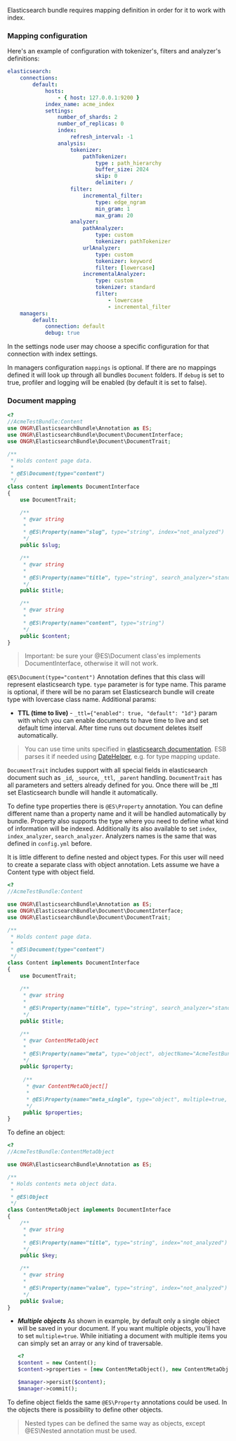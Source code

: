 Elasticsearch bundle requires mapping definition in order for it to work with index.

### Mapping configuration

Here's  an example of configuration with tokenizer's, filters and analyzer's definitions:

```yaml
elasticsearch:
    connections:
        default:
            hosts:
                - { host: 127.0.0.1:9200 }
            index_name: acme_index
            settings:
                number_of_shards: 2
                number_of_replicas: 0
                index:
                    refresh_interval: -1
                analysis:
                    tokenizer:
                        pathTokenizer:
                            type : path_hierarchy
                            buffer_size: 2024
                            skip: 0
                            delimiter: /
                    filter:
                        incremental_filter:
                            type: edge_ngram
                            min_gram: 1
                            max_gram: 20
                    analyzer:
                        pathAnalyzer:
                            type: custom
                            tokenizer: pathTokenizer
                        urlAnalyzer:
                            type: custom
                            tokenizer: keyword
                            filter: [lowercase]
                        incrementalAnalyzer:
                            type: custom
                            tokenizer: standard
                            filter:
                                - lowercase
                                - incremental_filter
    managers:
        default:
            connection: default
            debug: true
```

In the settings node user may choose a specific configuration for that connection with index settings.

In managers configuration `mappings` is optional. If there are no mappings defined it will look up through all bundles `Document` folders. If `debug` is set to true, profiler and logging will be enabled (by default it is set to false).


### Document mapping

```php
<?
//AcmeTestBundle:Content
use ONGR\ElasticsearchBundle\Annotation as ES;
use ONGR\ElasticsearchBundle\Document\DocumentInterface;
use ONGR\ElasticsearchBundle\Document\DocumentTrait;

/**
 * Holds content page data.
 *
 * @ES\Document(type="content")
 */
class content implements DocumentInterface
{
    use DocumentTrait;

    /**
     * @var string
     *
     * @ES\Property(name="slug", type="string", index="not_analyzed")
     */
    public $slug;

    /**
     * @var string
     *
     * @ES\Property(name="title", type="string", search_analyzer="standard")
     */
    public $title;

    /**
     * @var string
     *
     * @ES\Property(name="content", type="string")
     */
    public $content;
}
```

>Important: be sure your @ES\Document class'es implements DocumentInterface, otherwise it will not work.

`@ES\Document(type="content")` Annotation defines that this class will represent elasticsearch type.
`type` parameter is for type name. This parame is optional, if there will be no param set Elasticsearch bundle will create type with lovercase class name. Additional params: 
  * **TTL (time to live)** - `_ttl={"enabled": true, "default": "1d"}` param with which you can enable documents to   have time to live and set default time interval. After time runs out document deletes itself automatically.

> You can use time units specified in [elasticsearch documentation][es-time-units].
 ESB parses it if needed using [DateHelper][date-helper], e.g. for type mapping update.
 
`DocumentTrait` includes support with all special fields in elasticsearch document such as `_id`, `_source`, `_ttl`, `_parent` handling.
 `DocumentTrait` has all parameters and setters already defined for you. Once there will be _ttl set Elasticsearch bundle will handle it automatically.

 To define type properties there is `@ES\Property` annotation. You can define different name than a property name and it will be handled automatically by bundle.
 Property also supports the type where you need to define what kind of information will be indexed. Additionally its also available to set `index`, `index_analyzer`, `search_analyzer`.
 Analyzers names is the same that was defined in `config.yml` before.

 It is little different to define nested and object types. For this user will need to create a separate class with object annotation.
 Lets assume we have a Content type with object field.

 ```php
 <?
 //AcmeTestBundle:Content

 use ONGR\ElasticsearchBundle\Annotation as ES;
 use ONGR\ElasticsearchBundle\Document\DocumentInterface;
 use ONGR\ElasticsearchBundle\Document\DocumentTrait;

 /**
  * Holds content page data.
  *
  * @ES\Document(type="content")
  */
 class Content implements DocumentInterface
 {
     use DocumentTrait;

     /**
      * @var string
      *
      * @ES\Property(name="title", type="string", search_analyzer="standard")
      */
     public $title;

     /**
      * @var ContentMetaObject
      *
      * @ES\Property(name="meta", type="object", objectName="AcmeTestBundle:ContentMetaObject")
      */
     public $property;
     
      /**
       * @var ContentMetaObject[]
       *
       * @ES\Property(name="meta_single", type="object", multiple=true, objectName="AcmeTestBundle:ContentMetaObject")
       */
      public $properties;
 }
 ```

 To define an object:

  ```php
  <?
  //AcmeTestBundle:ContentMetaObject

  use ONGR\ElasticsearchBundle\Annotation as ES;

  /**
   * Holds contents meta object data.
   *
   * @ES\Object
   */
  class ContentMetaObject implements DocumentInterface
  {
      /**
       * @var string
       *
       * @ES\Property(name="title", type="string", index="not_analyzed")
       */
      public $key;

      /**
       * @var string
       *
       * @ES\Property(name="value", type="string", index="not_analyzed")
       */
      public $value;
  }
  ```
  
  * ***Multiple objects***
      As shown in example, by default only a single object will be saved in your document.
      If you want multiple objects, you'll have to set `multiple=true`.
      While initiating a document with multiple items you can simply set an array or any kind of traversable.
      
      ```php
      <?
      $content = new Content();
      $content->properties = [new ContentMetaObject(), new ContentMetaObject()];
      
      $manager->persist($content);
      $manager->commit();
      ```


To define object fields the same `@ES\Property` annotations could be used. In the objects there is possibility  to define other objects.

> Nested types can be defined the same way as objects, except @ES\Nested annotation must be used.


[es-time-units]:http://www.elasticsearch.org/guide/en/elasticsearch/reference/current/mapping-ttl-field.html#_default
[date-helper]:/Mapping/DateHelper.php
